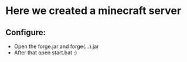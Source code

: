 # Here we created a minecraft server
## Configure:
- Open the forge.jar and forge(...).jar
- After that open start.bat :)
